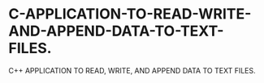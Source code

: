 # C-APPLICATION-TO-READ-WRITE-AND-APPEND-DATA-TO-TEXT-FILES.
C++ APPLICATION TO READ, WRITE, AND APPEND DATA TO TEXT FILES.
